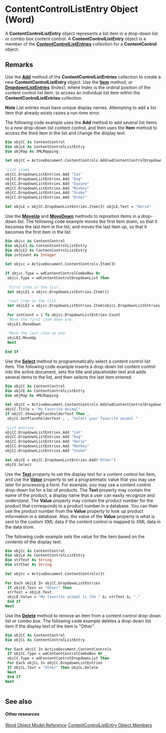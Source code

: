 
# ContentControlListEntry Object (Word)

A  **ContentControlListEntry** object represents a list item in a drop-down list or combo box content control. A **ContentControlListEntry** object is a member of the **[ContentControlListEntries](74b90054-e0a3-37c5-40d2-dc6dd6389cc5.md)** collection for a **ContentControl** object.


## Remarks

Use the  **[Add](159747c0-279c-f0ee-62d9-f2f01865c083.md)** method of the **ContentControlListEntries** collection to create a new **ContentControlListEntry** object. Use the **[Item](http://msdn.microsoft.com/library/8ecc6f40-3ad4-9647-26ec-fe6ca0fe7953%28Office.15%29.aspx)** method, or **[DropdownListEntries](4434c4cc-53f4-758d-5a9e-3a9aa2f74a05.md)** (Index), where Index is the ordinal position of the content control list item, to access an individual list item within the **ContentControlListEntries** collection.


 **Note**  List entries must have unique display names. Attempting to add a list item that already exists raises a run-time error.

The following code example uses the  **Add** method to add several list items to a new drop-down list content control, and then uses the **Item** method to access the third item in the list and change the display text.




```vb
Dim objCC As ContentControl 
Dim objLE As ContentControlListEntry 
Dim objMap As XMLMapping 
 
Set objCC = ActiveDocument.ContentControls.Add(wdContentControlDropdownList) 
 
'List items 
objCC.DropdownListEntries.Add "Cat" 
objCC.DropdownListEntries.Add "Dog" 
objCC.DropdownListEntries.Add "Equine" 
objCC.DropdownListEntries.Add "Monkey" 
objCC.DropdownListEntries.Add "Snake" 
objCC.DropdownListEntries.Add "Other" 
 
Set objLE = objCC.DropdownListEntries.Item(3) objLE.Text = "Horse" 

```

Use the  **[MoveUp](e67c7c3c-fdf0-64b4-7e93-7e6f7a47c9bd.md)** and **[MoveDown](9b8e366e-3d04-c5d5-b9b5-0a91e10b8c1f.md)** methods to reposition items in a drop-down list. The following code example moves the first item down, so that it becomes the last item in the list, and moves the last item up, so that it becomes the first item in the list.




```vb
Dim objcc As ContentControl 
Dim objLE1 As ContentControlListEntry 
Dim objLE2 As ContentControlListEntry 
Dim intCount As Integer 
 
Set objcc = ActiveDocument.ContentControls.Item(3) 
 
If objcc.Type = wdContentControlComboBox Or _ 
 objcc.Type = wdContentControlDropdownList Then 
 
 'First item in the list. 
 Set objLE1 = objcc.DropdownListEntries.Item(1) 
 
 'Last item in the list. 
 Set objLE2 = objcc.DropdownListEntries.Item(objcc.DropdownListEntries.Count) 
 
 For intCount = 1 To objcc.DropdownListEntries.Count 
 'Move the first item down one. 
 objLE1.MoveDown 
 
 'Move the last item up one. 
 objLE2.MoveUp 
 Next 
 
End If
```

Use the  **[Select](f600e267-39d9-238d-c6d2-9efba6b4044d.md)** method to programmatically select a content control list item. The following code example inserts a drop-down list content control into the active document, sets the title and placeholder text and adds several items to the list, and then selects the last item entered.




```vb
Dim objCC As ContentControl 
Dim objCE As ContentControlListEntry 
Dim objMap As XMLMapping 
 
Set objCC = ActiveDocument.ContentControls.Add(wdContentControlDropdownList) 
objCC.Title = "My Favorite Animal" 
If objCC.ShowingPlaceholderText Then _ 
 objCC.SetPlaceholderText , , "Select your favorite animal " 
 
'List entries 
objCC.DropdownListEntries.Add "Cat" 
objCC.DropdownListEntries.Add "Dog" 
objCC.DropdownListEntries.Add "Horse" 
objCC.DropdownListEntries.Add "Monkey" 
objCC.DropdownListEntries.Add "Snake" 
 
Set objCE = objCC.DropdownListEntries.Add("Other") 
objCE.Select
```

Use the  **[Text](bfe2487b-7ba6-3047-842b-0c2466919efb.md)** property to set the display text for a content control list item, and use the **[Value](b37925d7-00ce-9c66-d5d3-bec840d0a2e8.md)** property to set a programmatic value that you may use later for processing a form. For example, you may use a content control drop-down list for a list of products. The **Text** property may contain the name of the product, a display name that a user can easily recognize and understand. The **Value** property may contain the product number for the product that corresponds to a product number in a database. You can then use the product number from the **Value** property to look up product information in a database. Also, the value of the **Value** property is what is sent to the custom XML data if the content control is mapped to XML data in the data store.

The following code example sets the value for the item based on the contents of the display text.




```vb
Dim objCc As ContentControl 
Dim objLe As ContentControlListEntry 
Dim strText As String 
Dim strChar As String 
 
Set objCc = ActiveDocument.ContentControls(3) 
 
For Each objLE In objCC.DropdownListEntries 
 If objLE.Text <> "Other" Then 
 strText = objLE.Text 
 objLE.Value = "My favorite animal is the " &; strText &; "." 
 End If 
Next
```

Use the  **[Delete](fa28888a-6542-9216-e444-d43b2464cf65.md)** method to remove an item from a content control drop-down list or combo box. The following code example deletes a drop-down list item if the display text of the item is "Other".




```vb
Dim objCC As ContentControl 
Dim objCL As ContentControlListEntry 
 
For Each objCC In ActiveDocument.ContentControls 
 If objCC.Type = wdContentControlComboBox Or _ 
 objCC.Type = wdContentControlDropdownList Then 
 For Each objCL In objCC.DropdownListEntries 
 If objCL.Text = "Other" Then objCL.Delete 
 Next 
 End If 
Next 
 
```


## See also


#### Other resources


[Word Object Model Reference](http://msdn.microsoft.com/library/be452561-b436-bb9b-6f94-3faa9a74a6fd%28Office.15%29.aspx)
[ContentControlListEntry Object Members](bff2295a-4231-d1ba-44fc-cb636358844b.md)

